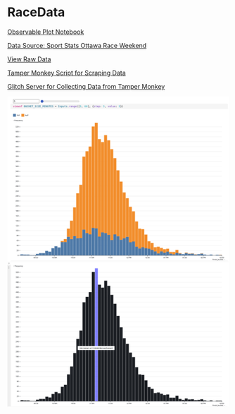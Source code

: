 # RaceData

[Observable Plot Notebook](https://observablehq.com/@strawstack/racedata)

[Data Source: Sport Stats Ottawa Race Weekend](https://www.sportstats.ca/display-results.xhtml?raceid=114439)

[View Raw Data](https://github.com/strawstack/RaceData/tree/main/data/json)

[Tamper Monkey Script for Scraping Data](https://github.com/strawstack/RaceData/blob/main/tamper_monkey.js)

[Glitch Server for Collecting Data from Tamper Monkey](https://glitch.com/edit/#!/developing-familiar-brisket)

![](./race_data.png)
![](./race_data_combined.png)
